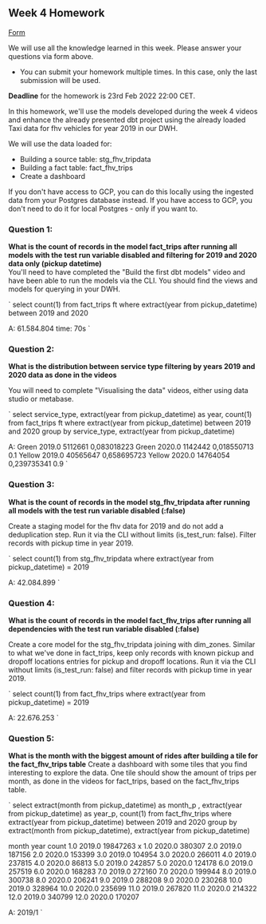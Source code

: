 ## Week 4 Homework 
[Form](https://forms.gle/B5CXshja3MRbscVG8) 

We will use all the knowledge learned in this week. Please answer your questions via form above.  
* You can submit your homework multiple times. In this case, only the last submission will be used. 

**Deadline** for the homework is 23rd Feb 2022 22:00 CET.


In this homework, we'll use the models developed during the week 4 videos and enhance the already presented dbt project using the already loaded Taxi data for fhv vehicles for year 2019 in our DWH.

We will use the data loaded for:
* Building a source table: stg_fhv_tripdata
* Building a fact table: fact_fhv_trips
* Create a dashboard 

If you don't have access to GCP, you can do this locally using the ingested data from your Postgres database
instead. If you have access to GCP, you don't need to do it for local Postgres -
only if you want to.

### Question 1: 
**What is the count of records in the model fact_trips after running all models with the test run variable disabled and filtering for 2019 and 2020 data only (pickup datetime)**  
You'll need to have completed the "Build the first dbt models" video and have been able to run the models via the CLI. 
You should find the views and models for querying in your DWH.

`
select count(1) from fact_trips ft 
where extract(year from pickup_datetime) between 2019 and 2020

A: 61.584.804
time: 70s
`

### Question 2: 
**What is the distribution between service type filtering by years 2019 and 2020 data as done in the videos**

You will need to complete "Visualising the data" videos, either using data studio or metabase. 

`
select service_type, extract(year from pickup_datetime) as year, count(1)
from fact_trips ft 
where extract(year from pickup_datetime) between 2019 and 2020
group by service_type, extract(year from pickup_datetime) 

A:
Green	2019.0	5112661   0,083018223 
Green	2020.0	1142442   0,018550713 0.1
Yellow	2019.0	40565647  0,658695723
Yellow	2020.0	14764054  0,239735341 0.9
`

### Question 3: 
**What is the count of records in the model stg_fhv_tripdata after running all models with the test run variable disabled (:false)**  

Create a staging model for the fhv data for 2019 and do not add a deduplication step. Run it via the CLI without limits (is_test_run: false).
Filter records with pickup time in year 2019.

`
select count(1)
from stg_fhv_tripdata
where extract(year from pickup_datetime) = 2019 

A: 42.084.899
`

### Question 4: 
**What is the count of records in the model fact_fhv_trips after running all dependencies with the test run variable disabled (:false)**  

Create a core model for the stg_fhv_tripdata joining with dim_zones.
Similar to what we've done in fact_trips, keep only records with known pickup and dropoff locations entries for pickup and dropoff locations. 
Run it via the CLI without limits (is_test_run: false) and filter records with pickup time in year 2019.

`
select count(1)
from fact_fhv_trips
where extract(year from pickup_datetime) = 2019 

A: 22.676.253
`

### Question 5: 
**What is the month with the biggest amount of rides after building a tile for the fact_fhv_trips table**
Create a dashboard with some tiles that you find interesting to explore the data. One tile should show the amount of trips per month, as done in the videos for fact_trips, based on the fact_fhv_trips table.

`
select
	extract(month from pickup_datetime) as month_p ,
	extract(year from pickup_datetime) as year_p,
	count(1)
from
	fact_fhv_trips
where
	extract(year from pickup_datetime) between 2019 and 2020
group by 
	extract(month from pickup_datetime), 
	extract(year from pickup_datetime)

month   year    count
1.0 	2019.0	19847263 x
1.0 	2020.0	380307
2.0 	2019.0	187156
2.0 	2020.0	153399
3.0 	2019.0	104954
3.0 	2020.0	266011
4.0 	2019.0	237815
4.0 	2020.0	86813
5.0 	2019.0	242857
5.0 	2020.0	124178
6.0 	2019.0	257519
6.0 	2020.0	168283
7.0 	2019.0	272160
7.0 	2020.0	199944
8.0 	2019.0	300738
8.0 	2020.0	206241
9.0 	2019.0	288208
9.0 	2020.0	230268
10.0	2019.0	328964
10.0	2020.0	235699
11.0	2019.0	267820
11.0	2020.0	214322
12.0	2019.0	340799
12.0	2020.0	170207

A: 2019/1
`